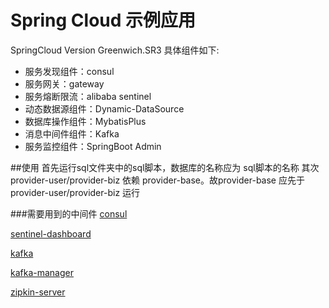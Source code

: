 # Spring Cloud 示例应用


SpringCloud Version Greenwich.SR3 具体组件如下:

* 服务发现组件：consul
* 服务网关：gateway
* 服务熔断限流：alibaba sentinel
* 动态数据源组件：Dynamic-DataSource 
* 数据库操作组件：MybatisPlus
* 消息中间件组件：Kafka
* 服务监控组件：SpringBoot Admin


##使用
首先运行sql文件夹中的sql脚本，数据库的名称应为 sql脚本的名称
其次provider-user/provider-biz 依赖 provider-base。故provider-base
应先于provider-user/provider-biz 运行


###需要用到的中间件
[consul](https://releases.hashicorp.com/consul/)

[sentinel-dashboard](http://edas-public.oss-cn-hangzhou.aliyuncs.com/install_package/demo/sentinel-dashboard.jar)

[kafka](http://kafka.apache.org/downloads)

[kafka-manager](https://pan.baidu.com/s/1jIE3YL4?pwd=)

[zipkin-server](https://repo1.maven.org/maven2/io/zipkin/java/zipkin-server/)
